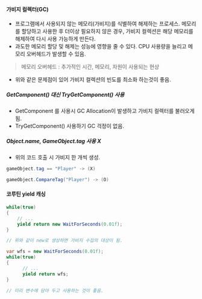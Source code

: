 #### 가비지 컬렉터(GC)
- 프로그램에서 사용되지 않는 메모리(가비지)를 식별하여 해제하는 프로세스. 메모리를 할당하고 사용한 후 더이상 필요하지 않은 경우, 가비지 컬렉션은 해당 메모리를 해제하여 다시 사용 가능하게 만든다.
- 과도한 메모리 할당 및 해제는 성능에 영향을 줄 수 있다. CPU 사용량을 늘리고 메모리 오버헤드가 발생할 수 있음.
> 메모리 오버헤드 : 추가적인 시간, 메모리, 자원이 사용되는 현상
- 위와 같은 문제점이 있어 가비지 컬렉션의 빈도를 최소화 하는것이 좋음.
##### GetComponent() 대신 TryGetComponent() 사용
- GetComponent 를 사용시 GC Allocation이 발생하고 가비지 컬렉터를 불러오게 됨.
- TryGetComponent() 사용하기 GC 걱정이 없음.
##### Object.name, GameObject.tag 사용 X
- 위의 코드 호출 시 가비지 한 개씩 생성.
```c#
gameObject.tag == "Player" -> (X)

gameObject.CompareTag("Player") -> (O)
```
#### 코루틴 yield 캐싱
```c#
while(true)
{
	// ...
    yield return new WaitForSeconds(0.01f);
}

// 위와 같이 new로 생성하면 가비지 수집의 대상이 됨.

var wfs = new WaitForSeconds(0.01f);
while(true)
{
	  // ...
      yield return wfs;
}

// 미리 변수에 담아 두고 사용하는 것이 좋음.
```